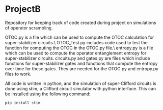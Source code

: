 # ProjectB

Repository for keeping track of code created during project on simulations of operator scrambling. 

OTOC.py is a file which can be used to compute the OTOC calculation for super-stabilizer circuits.\\
OTOC_Test.py includes code used to test the function for computing the OTOC in the OTOC.py file.\\
entropy.py is a file which can be used to compute the operator entanglement entropy for super-stabilizer circuits.
circuits.py and gates.py are files which include functions for super-stabilizer gates and functions that compute the entropy over time for these gates. They are needed for the OTOC.py and entropy.py files to work.

All code is written in python, and the simulation of super-Clifford circuits is done using stim, a Clifford circuit simulator with python interface. This can be installed using the following command:

`pip install stim`
